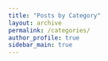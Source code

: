 ```yaml
---
title: "Posts by Category"
layout: archive
permalink: /categories/
author_profile: true
sidebar_main: true
---
```

